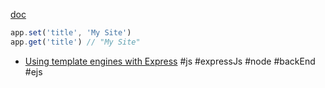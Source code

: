 [doc](https://expressjs.com/en/4x/api.html#app.set)

```javascript
app.set('title', 'My Site')
app.get('title') // "My Site"
```


- [Using template engines with Express](https://expressjs.com/en/guide/using-template-engines.html)
#js #expressJs #node #backEnd #ejs 